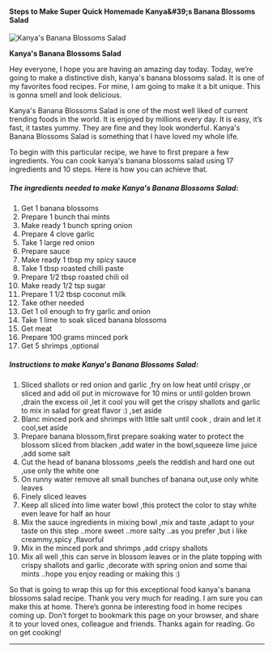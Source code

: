             

#### Steps to Make Super Quick Homemade Kanya&amp;#39;s Banana Blossoms Salad

![Kanya's Banana Blossoms Salad](https://img-global.cpcdn.com/recipes/4698575801942016/751x532cq70/kanyas-banana-blossoms-salad-recipe-main-photo.jpg)

**Kanya's Banana Blossoms Salad**

Hey everyone, I hope you are having an amazing day today. Today, we’re going to make a distinctive dish, kanya's banana blossoms salad. It is one of my favorites food recipes. For mine, I am going to make it a bit unique. This is gonna smell and look delicious.

Kanya's Banana Blossoms Salad is one of the most well liked of current trending foods in the world. It is enjoyed by millions every day. It is easy, it’s fast, it tastes yummy. They are fine and they look wonderful. Kanya's Banana Blossoms Salad is something that I have loved my whole life.

To begin with this particular recipe, we have to first prepare a few ingredients. You can cook kanya's banana blossoms salad using 17 ingredients and 10 steps. Here is how you can achieve that.

##### The ingredients needed to make Kanya's Banana Blossoms Salad:

1.  Get 1 banana blossoms
2.  Prepare 1 bunch thai mints
3.  Make ready 1 bunch spring onion
4.  Prepare 4 clove garlic
5.  Take 1 large red onion
6.  Prepare sauce
7.  Make ready 1 tbsp my spicy sauce
8.  Take 1 tbsp roasted chilli paste
9.  Prepare 1/2 tbsp roasted chili oil
10.  Make ready 1/2 tsp sugar
11.  Prepare 1 1/2 tbsp coconut milk
12.  Take other needed
13.  Get 1 oil enough to fry garlic and onion
14.  Take 1 lime to soak sliced banana blossoms
15.  Get meat
16.  Prepare 100 grams minced pork
17.  Get 5 shrimps ,optional

##### Instructions to make Kanya's Banana Blossoms Salad:

1.  Sliced shallots or red onion and garlic ,fry on low heat until crispy ,or sliced and add oil put in microwave for 10 mins or until golden brown ,drain the excess oil ,let it cool you will get the crispy shallots and garlic to mix in salad for great flavor :) ,set aside
2.  Blanc minced pork and shrimps with little salt until cook , drain and let it cool,set aside
3.  Prepare banana blossom,first prepare soaking water to protect the blossom sliced from blacken ,add water in the bowl,squeeze lime juice ,add some salt
4.  Cut the head of banana blossoms ,peels the reddish and hard one out ,use only the white one
5.  On runny water remove all small bunches of banana out,use only white leaves
6.  Finely sliced leaves
7.  Keep all sliced into lime water bowl ,this protect the color to stay white even leave for half an hour
8.  Mix the sauce ingredients in mixing bowl ,mix and taste ,adapt to your taste on this step ..more sweet ..more salty ..as you prefer ,but i like creammy,spicy ,flavorful
9.  Mix in the minced pork and shrimps ,add crispy shallots
10.  Mix all well ,this can serve in blossom leaves or in the plate topping with crispy shallots and garlic ,decorate with spring onion and some thai mints ..hope you enjoy reading or making this :)

So that is going to wrap this up for this exceptional food kanya's banana blossoms salad recipe. Thank you very much for reading. I am sure you can make this at home. There’s gonna be interesting food in home recipes coming up. Don’t forget to bookmark this page on your browser, and share it to your loved ones, colleague and friends. Thanks again for reading. Go on get cooking!

* * *